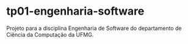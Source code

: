# tp01-engenharia-software
Projeto para a disciplina Engenharia de Software do departamento de Ciência da Computação da UFMG.
